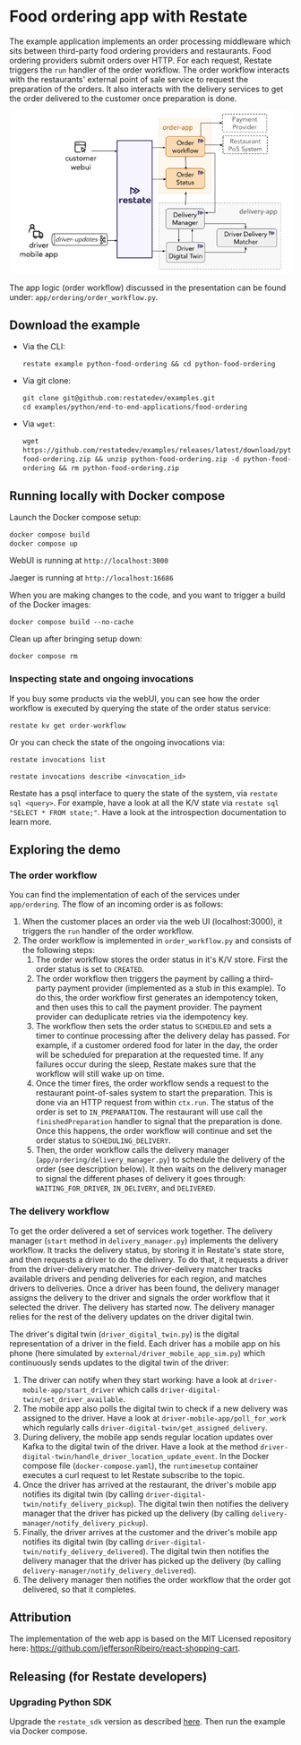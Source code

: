 # Food ordering app with Restate

The example application implements an order processing middleware which sits between third-party food ordering providers and restaurants.
Food ordering providers submit orders over HTTP.
For each request, Restate triggers the `run` handler of the order workflow.
The order workflow interacts with the restaurants' external point of sale service to request the preparation of the orders.
It also interacts with the delivery services to get the order delivered to the customer once preparation is done.

![demo_overview.png](demo_overview.png)

The app logic (order workflow) discussed in the presentation can be found under: `app/ordering/order_workflow.py`.

## Download the example

- Via the CLI:
   ```shell
   restate example python-food-ordering && cd python-food-ordering
   ```

- Via git clone:
   ```shell
   git clone git@github.com:restatedev/examples.git
   cd examples/python/end-to-end-applications/food-ordering
   ```

- Via `wget`:
   ```shell
   wget https://github.com/restatedev/examples/releases/latest/download/python-food-ordering.zip && unzip python-food-ordering.zip -d python-food-ordering && rm python-food-ordering.zip
   ```


## Running locally with Docker compose

Launch the Docker compose setup:
```shell
docker compose build
docker compose up
```

WebUI is running at `http://localhost:3000`

Jaeger is running at `http://localhost:16686`

When you are making changes to the code, and you want to trigger a build of the Docker images:

```shell
docker compose build --no-cache
```

Clean up after bringing setup down:
```shell
docker compose rm
```

### Inspecting state and ongoing invocations

If you buy some products via the webUI, you can see how the order workflow is executed by querying the state of the order status service:
```shell
restate kv get order-workflow
```

Or you can check the state of the ongoing invocations via:
```shell
restate invocations list
```

```shell
restate invocations describe <invocation_id>
```

Restate has a psql interface to query the state of the system, via `restate sql <query>`.
For example, have a look at all the K/V state via `restate sql "SELECT * FROM state;"`.
Have a look at the introspection documentation to learn more.

## Exploring the demo

### The order workflow
You can find the implementation of each of the services under `app/ordering`.
The flow of an incoming order is as follows:
1. When the customer places an order via the web UI (localhost:3000), it triggers the `run` handler of the order workflow.
2. The order workflow is implemented in `order_workflow.py` and consists of the following steps:
    1. The order workflow stores the order status in it's K/V store. First the order status is set to `CREATED`.
    2. The order workflow then triggers the payment by calling a third-party payment provider (implemented as a stub in this example). To do this, the order workflow first generates an idempotency token, and then uses this to call the payment provider. The payment provider can deduplicate retries via the idempotency key.
    3. The workflow then sets the order status to `SCHEDULED` and sets a timer to continue processing after the delivery delay has passed. For example, if a customer ordered food for later in the day, the order will be scheduled for preparation at the requested time. If any failures occur during the sleep, Restate makes sure that the workflow will still wake up on time.
    4. Once the timer fires, the order workflow sends a request to the restaurant point-of-sales system to start the preparation. This is done via an HTTP request from within `ctx.run`. The status of the order is set to `IN_PREPARATION`. The restaurant will use call the `finishedPreparation` handler to signal that the preparation is done. Once this happens, the order workflow will continue and set the order status to `SCHEDULING_DELIVERY`.
    5. Then, the order workflow calls the delivery manager (`app/ordering/delivery_manager.py`) to schedule the delivery of the order (see description below). It then waits on the delivery manager to signal the different phases of delivery it goes through: `WAITING_FOR_DRIVER`, `IN_DELIVERY`, and `DELIVERED`.

### The delivery workflow
To get the order delivered a set of services work together. The delivery manager (`start` method in `delivery_manager.py`) implements the delivery workflow.
It tracks the delivery status, by storing it in Restate's state store, and then requests a driver to do the delivery.
To do that, it requests a driver from the driver-delivery matcher.
The driver-delivery matcher tracks available drivers and pending deliveries for each region, and matches drivers to deliveries.
Once a driver has been found, the delivery manager assigns the delivery to the driver and signals the order workflow that it selected the driver.
The delivery has started now. The delivery manager relies for the rest of the delivery updates on the driver digital twin.

The driver's digital twin (`driver_digital_twin.py`) is the digital representation of a driver in the field.
Each driver has a mobile app on his phone (here simulated by `external/driver_mobile_app_sim.py`) which continuously sends updates to the digital twin of the driver:
1. The driver can notify when they start working: have a look at `driver-mobile-app/start_driver` which calls `driver-digital-twin/set_driver_available`.
2. The mobile app also polls the digital twin to check if a new delivery was assigned to the driver. Have a look at `driver-mobile-app/poll_for_work` which regularly calls `driver-digital-twin/get_assigned_delivery`.
3. During delivery, the mobile app sends regular location updates over Kafka to the digital twin of the driver. Have a look at the method `driver-digital-twin/handle_driver_location_update_event`. In the Docker compose file (`docker-compose.yaml`), the `runtimesetup` container executes a curl request to let Restate subscribe to the topic.
4. Once the driver has arrived at the restaurant, the driver's mobile app notifies its digital twin (by calling `driver-digital-twin/notify_delivery_pickup`).
The digital twin then notifies the delivery manager that the driver has picked up the delivery (by calling `delivery-manager/notify_delivery_pickup`).
5. Finally, the driver arrives at the customer and the driver's mobile app notifies its digital twin (by calling `driver-digital-twin/notify_delivery_delivered`).
The digital twin then notifies the delivery manager that the driver has picked up the delivery (by calling `delivery-manager/notify_delivery_delivered`).
6. The delivery manager then notifies the order workflow that the order got delivered, so that it completes.

## Attribution

The implementation of the web app is based on the MIT Licensed repository here: https://github.com/jeffersonRibeiro/react-shopping-cart.

## Releasing (for Restate developers)

### Upgrading Python SDK

Upgrade the `restate_sdk` version as described [here](../../README.md#adding-examples-and-releasing-for-restate-developerscontributors).
Then run the example via Docker compose.
